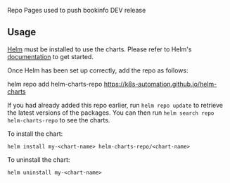 Repo Pages used to push bookinfo DEV release

## Usage

[Helm](https://helm.sh) must be installed to use the charts.  Please refer to
Helm's [documentation](https://helm.sh/docs) to get started.

Once Helm has been set up correctly, add the repo as follows:

  helm repo add helm-charts-repo https://k8s-automation.github.io/helm-charts

If you had already added this repo earlier, run `helm repo update` to retrieve
the latest versions of the packages.  You can then run `helm search repo
helm-charts-repo` to see the charts.

To install the <chart-name> chart:

    helm install my-<chart-name> helm-charts-repo/<chart-name>

To uninstall the chart:

    helm uninstall my-<chart-name>
